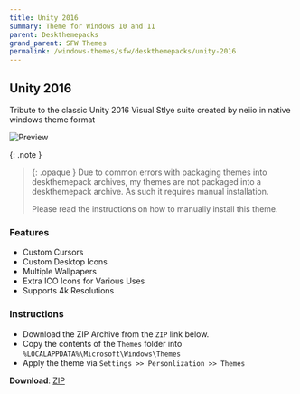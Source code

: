 ```yaml
---
title: Unity 2016
summary: Theme for Windows 10 and 11
parent: Deskthemepacks
grand_parent: SFW Themes
permalink: /windows-themes/sfw/deskthemepacks/unity-2016
---
```


## Unity 2016
Tribute to the classic Unity 2016 Visual Stlye suite created by neiio in native windows theme format

![Preview][Preview]

{: .note }
> {: .opaque }
> Due to common errors with packaging themes into deskthemepack archives, my themes are not packaged into a deskthemepack archive. As such it requires manual installation.
> 
> Please read the instructions on how to manually install this theme.

### Features

- Custom Cursors
- Custom Desktop Icons
- Multiple Wallpapers
- Extra ICO Icons for Various Uses
- Supports 4k Resolutions

### Instructions

- Download the ZIP Archive from the `ZIP` link below.
- Copy the contents of the `Themes` folder into `%LOCALAPPDATA%\Microsoft\Windows\Themes`
- Apply the theme via `Settings >> Personlization >> Themes`

**Download**: [ZIP][ZIP]

<!-- ////////////////////////////////////////////////////////////////////////////////////////////////////////////////////// -->

[Preview]: https://gitlab.com/the-back-room/deskthemepacks/sfw/Unity-2016/-/raw/main/Extras/Preview.bmp

<!-- ////////////////////////////////////////////////////////////////////////////////////////////////////////////////////// -->

[ZIP]: https://gitlab.com/the-back-room/deskthemepacks/sfw/unity-2016/-/archive/main/unity-2016-main.zip

<!-- ////////////////////////////////////////////////////////////////////////////////////////////////////////////////////// -->
